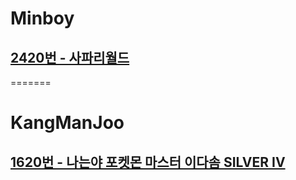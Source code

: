 # Minboy
## [2420번 - 사파리월드](acmicpc.net/problem/2420)
=======
# KangManJoo
## [1620번 - 나는야 포켓몬 마스터 이다솜 SILVER IV](https://www.acmicpc.net/problem/1620)
